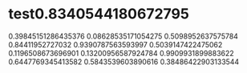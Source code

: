 # test0.8340544180672795
0.39845151286435376
0.08628535171054275
0.5098952637575784
0.84411952727032
0.9390787563593997
0.5039147422475062
0.1196508673696901
0.13200956587924784
0.9909931899883622
0.6447769345413582
0.5843539603890616
0.38486422903133544

